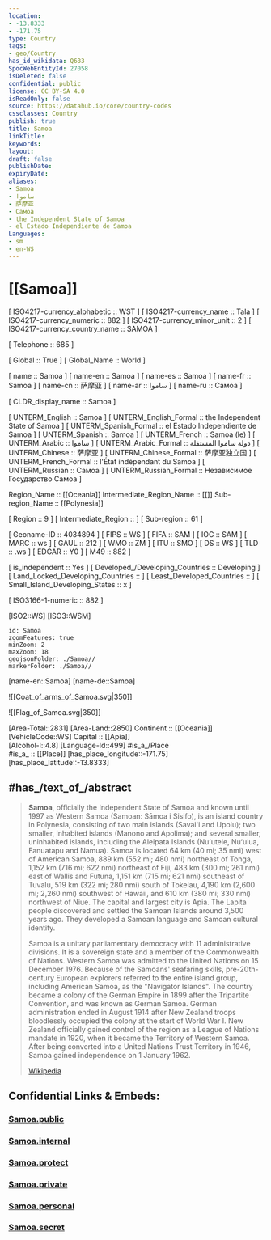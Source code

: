 ```yaml
---
location:
- -13.8333
- -171.75
type: Country
tags:
- geo/Country
has_id_wikidata: Q683 
SpocWebEntityId: 27058
isDeleted: false
confidential: public
license: CC BY-SA 4.0
isReadOnly: false
source: https://datahub.io/core/country-codes
cssclasses: Country
publish: true
title: Samoa
linkTitle: 
keywords: 
layout: 
draft: false
publishDate: 
expiryDate: 
aliases:
- Samoa
- ساموا
- 萨摩亚
- Самоа
- the Independent State of Samoa
- el Estado Independiente de Samoa
Languages:
- sm
- en-WS
---
```


# [[Samoa]] 

[	ISO4217-currency_alphabetic	 :: WST ] 
[	ISO4217-currency_name	 :: Tala ] 
[	ISO4217-currency_numeric	 :: 882 ] 
[	ISO4217-currency_minor_unit	 :: 2 ] 
[	ISO4217-currency_country_name	 :: SAMOA ] 

[	Telephone	 :: 685 ] 

[	Global	 :: True ] 
[	Global_Name	 :: World ] 

[	name	 :: Samoa ] 
[	name-en	 :: Samoa ] 
[	name-es	 :: Samoa ] 
[	name-fr	 :: Samoa ] 
[	name-cn	 :: 萨摩亚 ] 
[	name-ar	 :: ساموا ] 
[	name-ru	 :: Самоа ] 

[	CLDR_display_name	 :: Samoa ] 

[	UNTERM_English	 :: Samoa ] 
[	UNTERM_English_Formal	 :: the Independent State of Samoa ] 
[	UNTERM_Spanish_Formal	 :: el Estado Independiente de Samoa ] 
[	UNTERM_Spanish	 :: Samoa ] 
[	UNTERM_French	 :: Samoa (le) ] 
[	UNTERM_Arabic	 :: ساموا ] 
[	UNTERM_Arabic_Formal	 :: دولة ساموا المستقلة ] 
[	UNTERM_Chinese	 :: 萨摩亚 ] 
[	UNTERM_Chinese_Formal	 :: 萨摩亚独立国 ] 
[	UNTERM_French_Formal	 :: l'État indépendant du Samoa ] 
[	UNTERM_Russian	 :: Самоа ] 
[	UNTERM_Russian_Formal	 :: Независимое Государство Самоа ] 

Region_Name ::  [[Oceania]] 
Intermediate_Region_Name ::  [[]] 
Sub-region_Name ::  [[Polynesia]] 

[	Region	 :: 9 ] 
[	Intermediate_Region	 ::  ] 
[	Sub-region	 :: 61 ] 

[	Geoname-ID	 :: 4034894 ] 
[	FIPS	 :: WS ] 
[	FIFA	 :: SAM ] 
[	IOC	 :: SAM ] 
[	MARC	 :: ws ] 
[	GAUL	 :: 212 ] 
[	WMO	 :: ZM ] 
[	ITU	 :: SMO ] 
[	DS	 :: WS ] 
[	TLD	 :: .ws ] 
[	EDGAR	 :: Y0 ] 
[	M49	 :: 882 ] 

[	is_independent	 :: Yes ] 
[	Developed_/Developing_Countries	 :: Developing ] 
[	Land_Locked_Developing_Countries	 ::  ] 
[	Least_Developed_Countries	 ::  ] 
[	Small_Island_Developing_States	 :: x ] 

[	ISO3166-1-numeric	 :: 882 ] 



[ISO2::WS] 
[ISO3::WSM] 
```leaflet
id: Samoa
zoomFeatures: true 
minZoom: 2 
maxZoom: 18
geojsonFolder: ./Samoa//
markerFolder: ./Samoa//
```

[name-en::Samoa] 
[name-de::Samoa] 

![[Coat_of_arms_of_Samoa.svg|350]] 

![[Flag_of_Samoa.svg|350]] 

[Area-Total::2831] 
[Area-Land::2850] 
Continent :: [[Oceania]]  
[VehicleCode::WS] 
Capital :: [[Apia]]  
[Alcohol-l::4.8] 
[Language-Id::499] 
#is_a_/Place  
#is_a_ :: [[Place]] 
[has_place_longitude::-171.75] 
[has_place_latitude::-13.8333] 


## #has_/text_of_/abstract 

> **Samoa**, officially the Independent State of Samoa and known until 1997 as Western Samoa (Samoan: Sāmoa i Sisifo), is an island country in Polynesia, consisting of two main islands (Savai'i and Upolu); two smaller, inhabited islands (Manono and Apolima); and several smaller, uninhabited islands, including the Aleipata Islands (Nuʻutele, Nuʻulua, Fanuatapu and Namua). Samoa is located 64 km (40 mi; 35 nmi) west of American Samoa, 889 km (552 mi; 480 nmi) northeast of Tonga, 1,152 km (716 mi; 622 nmi) northeast of Fiji, 483 km (300 mi; 261 nmi) east of Wallis and Futuna, 1,151 km (715 mi; 621 nmi) southeast of Tuvalu, 519 km (322 mi; 280 nmi) south of Tokelau, 4,190 km (2,600 mi; 2,260 nmi) southwest of Hawaii, and 610 km (380 mi; 330 nmi) northwest of Niue. The capital and largest city is Apia. The Lapita people discovered and settled the Samoan Islands around 3,500 years ago. They developed a Samoan language and Samoan cultural identity.
>
> Samoa is a unitary parliamentary democracy with 11 administrative divisions. It is a sovereign state and a member of the Commonwealth of Nations. Western Samoa was admitted to the United Nations on 15 December 1976. Because of the Samoans' seafaring skills, pre-20th-century European explorers referred to the entire island group, including American Samoa, as the "Navigator Islands". The country became a colony of the German Empire in 1899 after the Tripartite Convention, and was known as German Samoa. German administration ended in August 1914 after New Zealand troops bloodlessly occupied the colony at the start of World War I. New Zealand officially gained control of the region as a League of Nations mandate in 1920, when it became the Territory of Western Samoa. After being converted into a United Nations Trust Territory in 1946, Samoa gained independence on 1 January 1962.
>
> [Wikipedia](https://en.wikipedia.org/wiki/Samoa)


## Confidential Links & Embeds: 

### [Samoa.public](/_public/\Earth\Continent\Oceania\PolynesiaSamoa.public.md) 

### [Samoa.internal](/_internal/\Earth\Continent\Oceania\PolynesiaSamoa.internal.md) 

### [Samoa.protect](/_protect/\Earth\Continent\Oceania\PolynesiaSamoa.protect.md) 

### [Samoa.private](/_private/\Earth\Continent\Oceania\PolynesiaSamoa.private.md) 

### [Samoa.personal](/_personal/\Earth\Continent\Oceania\PolynesiaSamoa.personal.md) 

### [Samoa.secret](/_secret/\Earth\Continent\Oceania\PolynesiaSamoa.secret.md)

